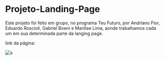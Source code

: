 # Projeto-Landing-Page

Este projeto foi feito em grupo, no programa Teu Futuro, por Andriano Fior, Eduardo Roscioli, Gabriel Boeni e Marilise Lima, aonde trabalhamos cada um em sua determinada parte da langing page. 

link da página: 

![s](https://user-images.githubusercontent.com/66624330/154075392-0fbb82da-7983-4baf-8b72-78deb5175025.png)
